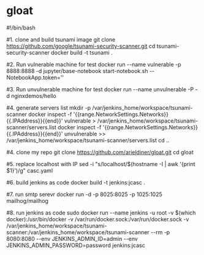 # gloat
#!/bin/bash

#1. clone and build tsunami image
git clone https://github.com/google/tsunami-security-scanner.git
cd tsunami-security-scanner
docker build -t tsunami .

#2. Run vulnerable machine for test
docker run --name vulnerable -p 8888:8888 -d jupyter/base-notebook start-notebook.sh --NotebookApp.token=''

#3. Run unvulnerable machine for test
docker run --name unvulnerable -P -d nginxdemos/hello

#4. generate servers list
mkdir -p /var/jenkins_home/workspace/tsunami-scanner
docker inspect -f '{{range.NetworkSettings.Networks}}{{.IPAddress}}{{end}}' vulnerable > /var/jenkins_home/workspace/tsunami-scanner/servers.list
docker inspect -f '{{range.NetworkSettings.Networks}}{{.IPAddress}}{{end}}' unvulnerable >> /var/jenkins_home/workspace/tsunami-scanner/servers.list
cd ..
 
#4. clone my repo
git clone https://github.com/arieldiner/gloat.git
cd gloat

#5. replace localhost with IP
sed -i "s/localhost/$(hostname -I | awk '{print $1}')/g" casc.yaml

#6. build jenkins as code 
docker build -t jenkins:jcasc .

#7. run smtp serevr
docker run -d -p 8025:8025 -p 1025:1025 mailhog/mailhog

#8. run jenkins as code 
sudo docker run --name jenkins -u root -v $(which docker):/usr/bin/docker -v /var/run/docker.sock:/var/run/docker.sock -v /var/jenkins_home/workspace/tsunami-scanner:/var/jenkins_home/workspace/tsunami-scanner --rm -p 8080:8080 --env JENKINS_ADMIN_ID=admin --env JENKINS_ADMIN_PASSWORD=password jenkins:jcasc

